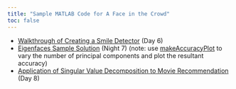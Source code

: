 ```yaml
---
title: "Sample MATLAB Code for A Face in the Crowd"
toc: false
---
```


* [Walkthrough of Creating a Smile Detector](SmileDetectorWalkthrough) (Day 6)
* [Eigenfaces Sample Solution](eigenfaces2020) (Night 7) (note: use [makeAccuracyPlot](makeAccuracyPlot) to vary the number of principal components and plot the resultant accuracy)
* [Application of Singular Value Decomposition to Movie Recommendation](movieLens25m) (Day 8)

